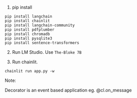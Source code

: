 1. pip install

```
pip install langchain
pip install chainlit
pip install langchain-community
pip install pdfplumber
pip install chromadb
pip install pysqlite3
pip install sentence-transformers
```

2. Run LM Studio.
Use `The-Bloke 7B`

3. Run chainlit.

```chainlit run app.py -w```


Note:

Decorator is an event based application eg. @cl.on_message
